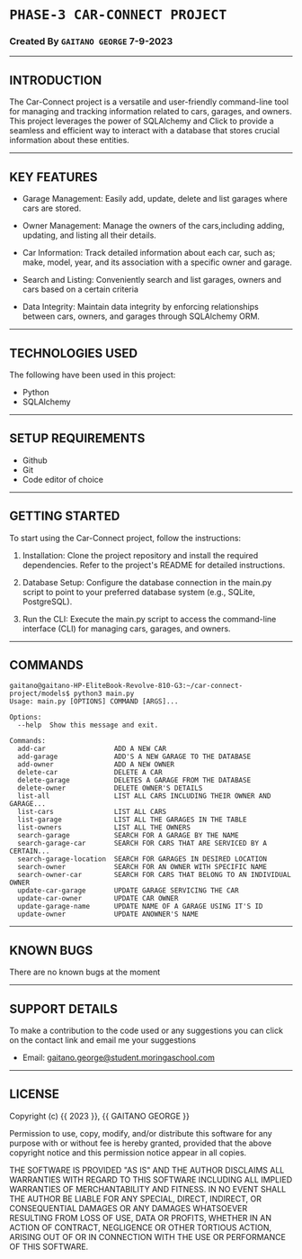 # **``PHASE-3 CAR-CONNECT PROJECT``**


### Created By ``GAITANO GEORGE`` 7-9-2023

___

## INTRODUCTION
The Car-Connect project is a versatile and user-friendly command-line tool for managing and tracking information related to cars, garages, and owners. This project leverages the power of SQLAlchemy and Click to provide a seamless and efficient way to interact with a database that stores crucial information about these entities.

___

## KEY FEATURES

- Garage Management: Easily add, update, delete and list garages where cars are stored.

- Owner Management: Manage the owners of the cars,including adding, updating, and listing all their details.

- Car Information: Track detailed information about each car, such as; make, model, year, and its association with a specific owner and garage.

- Search and Listing: Conveniently search and list garages, owners and cars based on a certain criteria 

- Data Integrity: Maintain data integrity by enforcing relationships between cars, owners, and garages through SQLAlchemy ORM.

___

## TECHNOLOGIES USED
The following have been used in this project:

- Python
- SQLAlchemy

___


## SETUP REQUIREMENTS
- Github
- Git
- Code editor of choice

___

## GETTING STARTED
To start using the Car-Connect project, follow the instructions:

1. Installation: Clone the project repository and install the required dependencies. Refer to the project's README for detailed instructions.

2. Database Setup: Configure the database connection in the main.py script to point to your preferred database system (e.g., SQLite, PostgreSQL).

3. Run the CLI: Execute the main.py script to access the command-line interface (CLI) for managing cars, garages, and owners.

___

## COMMANDS

```
gaitano@gaitano-HP-EliteBook-Revolve-810-G3:~/car-connect-project/models$ python3 main.py
Usage: main.py [OPTIONS] COMMAND [ARGS]...

Options:
  --help  Show this message and exit.

Commands:
  add-car                 ADD A NEW CAR
  add-garage              ADD'S A NEW GARAGE TO THE DATABASE
  add-owner               ADD A NEW OWNER
  delete-car              DELETE A CAR
  delete-garage           DELETES A GARAGE FROM THE DATABASE
  delete-owner            DELETE OWNER'S DETAILS
  list-all                LIST ALL CARS INCLUDING THEIR OWNER AND GARAGE...
  list-cars               LIST ALL CARS
  list-garage             LIST ALL THE GARAGES IN THE TABLE
  list-owners             LIST ALL THE OWNERS
  search-garage           SEARCH FOR A GARAGE BY THE NAME
  search-garage-car       SEARCH FOR CARS THAT ARE SERVICED BY A CERTAIN...
  search-garage-location  SEARCH FOR GARAGES IN DESIRED LOCATION
  search-owner            SEARCH FOR AN OWNER WITH SPECIFIC NAME
  search-owner-car        SEARCH FOR CARS THAT BELONG TO AN INDIVIDUAL OWNER
  update-car-garage       UPDATE GARAGE SERVICING THE CAR
  update-car-owner        UPDATE CAR OWNER
  update-garage-name      UPDATE NAME OF A GARAGE USING IT'S ID
  update-owner            UPDATE ANOWNER'S NAME

```
___

## KNOWN BUGS
There are no known bugs at the moment

___

## SUPPORT DETAILS

To make a contribution to the code used or any suggestions you can click on the contact link and email me your suggestions

- Email: gaitano.george@student.moringaschool.com

___

## LICENSE 

Copyright (c) {{ 2023 }}, {{ GAITANO GEORGE }}

Permission to use, copy, modify, and/or distribute this software for any
purpose with or without fee is hereby granted, provided that the above
copyright notice and this permission notice appear in all copies.

THE SOFTWARE IS PROVIDED "AS IS" AND THE AUTHOR DISCLAIMS ALL WARRANTIES WITH
REGARD TO THIS SOFTWARE INCLUDING ALL IMPLIED WARRANTIES OF MERCHANTABILITY AND
FITNESS. IN NO EVENT SHALL THE AUTHOR BE LIABLE FOR ANY SPECIAL, DIRECT,
INDIRECT, OR CONSEQUENTIAL DAMAGES OR ANY DAMAGES WHATSOEVER RESULTING FROM
LOSS OF USE, DATA OR PROFITS, WHETHER IN AN ACTION OF CONTRACT, NEGLIGENCE OR
OTHER TORTIOUS ACTION, ARISING OUT OF OR IN CONNECTION WITH THE USE OR
PERFORMANCE OF THIS SOFTWARE.